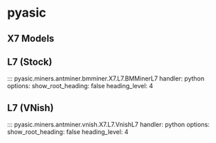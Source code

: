 # pyasic
## X7 Models

## L7 (Stock)
::: pyasic.miners.antminer.bmminer.X7.L7.BMMinerL7
    handler: python
    options:
        show_root_heading: false
        heading_level: 4

## L7 (VNish)
::: pyasic.miners.antminer.vnish.X7.L7.VnishL7
    handler: python
    options:
        show_root_heading: false
        heading_level: 4


